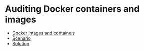 # Auditing Docker containers and images

* [Docker images and containers](../auditing-docker-containers/docker-images-containers.md)
* [Scenario](scenario.md)
* [Solution](solution.md)